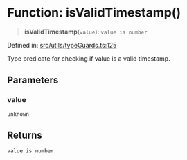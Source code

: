 # Function: isValidTimestamp()

> **isValidTimestamp**(`value`): `value is number`

Defined in: [src/utils/typeGuards.ts:125](https://github.com/Nick2bad4u/Uptime-Watcher/blob/dca5483e793478722cd3e6e125cafcec5fc771f0/src/utils/typeGuards.ts#L125)

Type predicate for checking if value is a valid timestamp.

## Parameters

### value

`unknown`

## Returns

`value is number`

